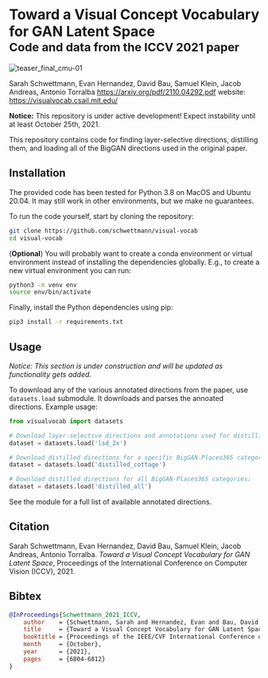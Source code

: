 # Toward a Visual Concept Vocabulary for GAN Latent Space <br><sub>Code and data from the ICCV 2021 paper</sub>

![teaser_final_cmu-01](https://user-images.githubusercontent.com/26309530/137186304-0c89f9bc-3f74-4b93-8972-245605cad2a7.png)

Sarah Schwettmann, Evan Hernandez, David Bau, Samuel Klein, Jacob Andreas, Antonio Torralba
https://arxiv.org/pdf/2110.04292.pdf
website: https://visualvocab.csail.mit.edu/

**Notice:** This repository is under active development! Expect instability until at least October 25th, 2021.

This repository contains code for finding layer-selective directions, distilling them, and loading all of the BigGAN directions used in the original paper.

## Installation

The provided code has been tested for Python 3.8 on MacOS and Ubuntu 20.04. It may still work in other environments, but we make no guarantees.

To run the code yourself, start by cloning the repository:
```bash
git clone https://github.com/schwettmann/visual-vocab
cd visual-vocab
```
(**Optional**) You will probably want to create a conda environment or virtual environment instead of installing the dependencies globally. E.g., to create a new virtual environment you can run:
```bash
python3 -m venv env
source env/bin/activate
```
Finally, install the Python dependencies using pip:
```bash
pip3 install -r requirements.txt
```

## Usage

*Notice: This section is under construction and will be updated as functionality gets added.*

To download any of the various annotated directions from the paper, use `datasets.load` submodule. It downloads and parses the annoated directions. Example usage:
```python
from visualvocab import datasets

# Download layer-selective directions and annotations used for distilling single-word directions:
dataset = datasets.load('lsd_2x')

# Download distilled directions for a specific BigGAN-Places365 category:
dataset = datasets.load('distilled_cottage')

# Download distilled directions for all BigGAN-Places365 categories:
dataset = datasets.load('distilled_all')
```
See the module for a full list of available annotated directions.

## Citation

Sarah Schwettmann, Evan Hernandez, David Bau, Samuel Klein, Jacob Andreas, Antonio Torralba. *Toward a Visual Concept Vocabulary for GAN Latent Space*, Proceedings of the International Conference on Computer Vision (ICCV), 2021.

## Bibtex

```bibtex
@InProceedings{Schwettmann_2021_ICCV,
    author    = {Schwettmann, Sarah and Hernandez, Evan and Bau, David and Klein, Samuel and Andreas, Jacob and Torralba, Antonio},
    title     = {Toward a Visual Concept Vocabulary for GAN Latent Space},
    booktitle = {Proceedings of the IEEE/CVF International Conference on Computer Vision (ICCV)},
    month     = {October},
    year      = {2021},
    pages     = {6804-6812}
}
```
